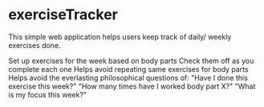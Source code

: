 # exerciseTracker

This simple web application helps users keep track of daily/ weekly exercises done.

Set up exercises for the week based on body parts
Check them off as you complete each one
Helps avoid repeating same exercises for body parts
Helps avoid the everlasting philosophical questions of:
"Have I done this exercise this week?"
"How many times have I worked body part X?"
"What is my focus this week?"
